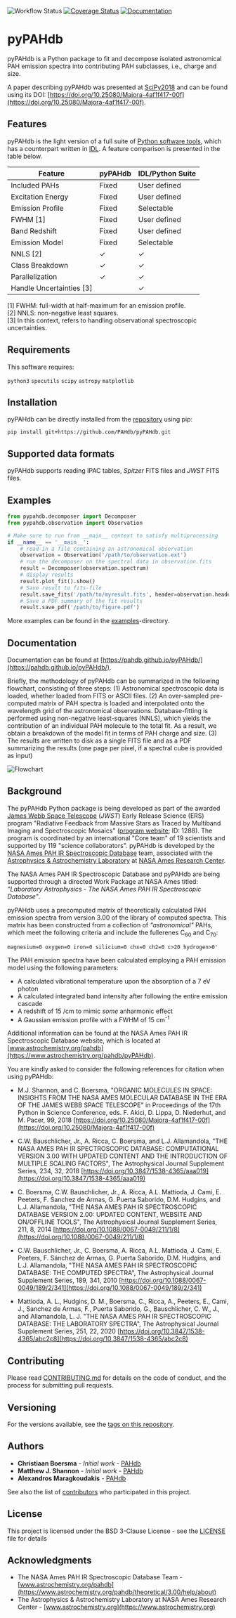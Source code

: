 ![Workflow
Status](https://github.com/pahdb/pyPAHdb/actions/workflows/ci.yml/badge.svg)
[![Coverage
Status](https://codecov.io/gh/PAHdb/pyPAHdb/graph/badge.svg)](https://codecov.io/gh/PAHdb/pyPAHdb)
[![Documentation](https://img.shields.io/badge/docs-available-brightgreen.svg)](https://pahdb.github.io/pyPAHdb/)

# pyPAHdb

pyPAHdb is a Python package to fit and decompose isolated astronomical PAH
emission spectra into contributing PAH subclasses, i.e., charge and size.

A paper describing pyPAHdb was presented at
[SciPy2018](https://scipy2018.scipy.org) and can be found using its DOI:
[https://doi.org/10.25080/Majora-4af1f417-00f](https://doi.org/10.25080/Majora-4af1f417-00f).

## Features

pyPAHdb is the light version of a full suite of [Python software
tools](https://github.com/PAHdb/AmesPAHdbPythonSuite), which has a counterpart
written in [IDL](https://github.com/PAHdb/AmesPAHdbIDLSuite). A feature
comparison is presented in the table below.

| Feature                  | pyPAHdb | IDL/Python Suite |
| ------------------------ | ------- | ---------------- |
| Included PAHs            | Fixed   | User defined     |
| Excitation Energy        | Fixed   | User defined     |
| Emission Profile         | Fixed   | Selectable       |
| FWHM [1]                 | Fixed   | User defined     |
| Band Redshift            | Fixed   | User defined     |
| Emission Model           | Fixed   | Selectable       |
| NNLS [2]                 | ✓       | ✓                |
| Class Breakdown          | ✓       | ✓                |
| Parallelization          | ✓       | ✓                |
| Handle Uncertainties [3] |         | ✓                |

[1] FWHM: full-width at half-maximum for an emission profile.\
[2] NNLS: non-negative least squares.\
[3] In this context, refers to handling observational spectroscopic
uncertainties.

## Requirements

This software requires:

`python3` `specutils` `scipy` `astropy` `matplotlib`

## Installation

pyPAHdb can be directly installed from the
[repository](https://github.com/PAHdb/pyPAHdb) using pip:

`pip install git+https://github.com/PAHdb/pyPAHdb.git`

## Supported data formats

pyPAHdb supports reading IPAC tables, _Spitzer_ FITS files and _JWST_ FITS files.

## Examples

```python
from pypahdb.decomposer import Decomposer
from pypahdb.observation import Observation

# Make sure to run from __main__ context to satisfy multiprocessing
if __name__ == '__main__':
    # read-in a file containing an astronomical observation
    observation = Observation('/path/to/observation.ext')
    # run the decomposer on the spectral data in observation.fits
    result = Decomposer(observation.spectrum)
    # display results
    result.plot_fit().show()
    # Save result to fits-file
    result.save_fits('/path/to/myresult.fits', header=observation.header)
    # Save a PDF summary of the fit results
    result.save_pdf('/path/to/figure.pdf')
```

More examples can be found in the [examples](examples)-directory.

## Documentation

Documentation can be found at
[https://pahdb.github.io/pyPAHdb/](https://pahdb.github.io/pyPAHdb/).

Briefly, the methodology of pyPAHdb can be summarized in the following
flowchart, consisting of three steps: (1) Astronomical spectroscopic data is
loaded, whether loaded from FITS or ASCII files. (2) An over-sampled
pre-computed matrix of PAH spectra is loaded and interpolated onto the
wavelength grid of the astronomical observations. Database-fitting is performed
using non-negative least-squares (NNLS), which yields the contribution of an
individual PAH molecule to the total fit. As a result, we obtain a breakdown of
the model fit in terms of PAH charge and size. (3) The results are written to
disk as a single FITS file and as a PDF summarizing the results (one page per
pixel, if a spectral cube is provided as input)

![Flowchart](docs/source/figures/fig_flowchart.png)

## Background

The pyPAHdb Python package is being developed as part of the awarded [James Webb
Space Telescope](https://www.jwst.nasa.gov/) (_JWST_) Early Release Science
(ERS) program "Radiative Feedback from Massive Stars as Traced by Multiband
Imaging and Spectroscopic Mosaics" ([program website](http://pdrs4all.org/); ID:
1288). The program is coordinated by an international "Core team" of 19
scientists and supported by 119 "science collaborators". pyPAHdb is developed by
the [NASA Ames PAH IR Spectroscopic
Database](https://www.astrochemistry.org/pahdb/) team, associated with the
[Astrophysics & Astrochemistry Laboratory](https://www.astrochemistry.org) at
[NASA Ames Research Center](https://www.nasa.gov/centers/ames).

The NASA Ames PAH IR Spectroscopic Database and pyPAHdb are being supported
through a directed Work Package at NASA Ames titled: _"Laboratory Astrophysics -
The NASA Ames PAH IR Spectroscopic Database"_.

pyPAHdb uses a precomputed matrix of theoretically calculated PAH emission
spectra from version 3.00 of the library of computed spectra. This matrix has
been constructed from a collection of _"astronomical"_ PAHs, which meet the
following criteria and include the fullerenes C<sub>60</sub> and C<sub>70</sub>:

```IDL
magnesium=0 oxygen=0 iron=0 silicium=0 chx=0 ch2=0 c>20 hydrogen>0'
```

The PAH emission spectra have been calculated employing a PAH emission model
using the following parameters:

- A calculated vibrational temperature upon the absorption of a 7 eV photon
- A calculated integrated band intensity after following the entire emission
  cascade
- A redshift of 15 /cm to mimic _some_ anharmonic effect
- A Gaussian emission profile with a FWHM of 15 cm<sup>-1</sup>

Additional information can be found at the NASA Ames PAH IR Spectroscopic
Database website, which is located at
[www.astrochemistry.org/pahdb](https://www.astrochemistry.org/pahdb/pyPAHdb).

You are kindly asked to consider the following references for citation when
using pyPAHdb:

- M.J. Shannon, and C. Boersma, "ORGANIC MOLECULES IN SPACE: INSIGHTS FROM THE
  NASA AMES MOLECULAR DATABASE IN THE ERA OF THE JAMES WEBB SPACE TELESCOPE" in
  Proceedings of the 17th Python in Science Conference, eds. F. Akici, D. Lippa,
  D. Niederhut, and M. Pacer, 99, 2018
  [https://doi.org/10.25080/Majora-4af1f417-00f](https://doi.org/10.25080/Majora-4af1f417-00f)

- C.W. Bauschlicher, Jr., A. Ricca, C. Boersma, and L.J. Allamandola, "THE NASA
  AMES PAH IR SPECTROSCOPIC DATABASE: COMPUTATIONAL VERSION 3.00 WITH UPDATED
  CONTENT AND THE INTRODUCTION OF MULTIPLE SCALING FACTORS", The Astrophysical
  Journal Supplement Series, 234, 32, 2018
  [https://doi.org/10.3847/1538-4365/aaa019](https://doi.org/10.3847/1538-4365/aaa019)

- C. Boersma, C.W. Bauschlicher, Jr., A. Ricca, A.L. Mattioda, J. Cami, E.
  Peeters, F. Sanchez de Armas, G. Puerta Saborido, D.M. Hudgins, and L.J.
  Allamandola, "THE NASA AMES PAH IR SPECTROSCOPIC DATABASE VERSION 2.00:
  UPDATED CONTENT, WEBSITE AND ON/OFFLINE TOOLS", The Astrophysical Journal
  Supplement Series, 211, 8, 2014
  [https://doi.org/10.1088/0067-0049/211/1/8](https://doi.org/10.1088/0067-0049/211/1/8)

- C.W. Bauschlicher, Jr., C. Boersma, A. Ricca, A.L. Mattioda, J. Cami, E.
  Peeters, F. S&#225;nchez de Armas, G. Puerta Saborido, D.M. Hudgins, and L.J.
  Allamandola, "THE NASA AMES PAH IR SPECTROSCOPIC DATABASE: THE COMPUTED
  SPECTRA", The Astrophysical Journal Supplement Series, 189, 341, 2010
  [https://doi.org/10.1088/0067-0049/189/2/341](https://doi.org/10.1088/0067-0049/189/2/341)

- Mattioda, A. L., Hudgins, D. M., Boersma, C., Ricca, A., Peeters, E., Cami,
  J., Sanchez de Armas, F., Puerta Saborido, G., Bauschlicher, C. W., J., and
  Allamandola, L. J. "THE NASA AMES PAH IR SPECTROSCOPIC DATABASE: THE
  LABORATORY SPECTRA", The Astrophysical Journal Supplement Series, 251, 22,
  2020
  [https://doi.org/10.3847/1538-4365/abc2c8](https://doi.org/10.3847/1538-4365/abc2c8)

## Contributing

Please read [CONTRIBUTING.md](CONTRIBUTING.md) for details on the code of
conduct, and the process for submitting pull requests.

## Versioning

For the versions available, see the [tags on this
repository](https://github.com/pahdb/pyPAHdb/tags).

## Authors

- **Christiaan Boersma** - _Initial work_ - [PAHdb](https://github.com/pahdb)
- **Matthew J. Shannon** - _Initial work_ - [PAHdb](https://github.com/pahdb)
- **Alexandros Maragkoudakis** - [PAHdb](https://github.com/pahdb)

See also the list of [contributors](AUTHORS.md) who participated in this
project.

## License

This project is licensed under the BSD 3-Clause License - see the
[LICENSE](LICENSE) file for details

## Acknowledgments

- The NASA Ames PAH IR Spectroscopic Database Team -
  [www.astrochemistry.org/pahdb](https://www.astrochemistry.org/pahdb/theoretical/3.00/help/about)
- The Astrophysics & Astrochemistry Laboratory at NASA Ames Research Center -
  [www.astrochemistry.org](https://www.astrochemistry.org)

